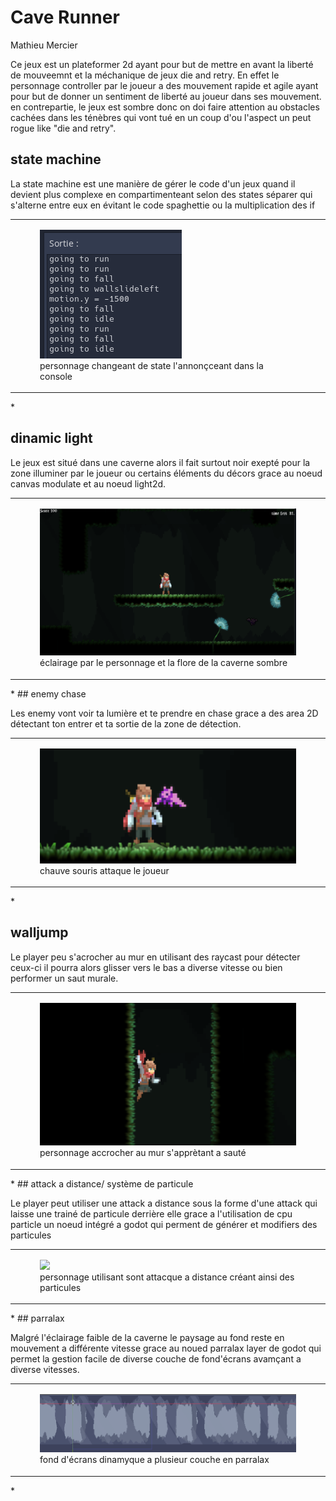 # Cave Runner

Mathieu Mercier



Ce jeux est un plateformer 2d ayant pour but de mettre en avant la liberté de mouveemnt et la méchanique de jeux die and retry. En effet le personnage controller 
par le joueur a des mouvement rapide et agile ayant pour but de donner un sentiment de liberté au joueur dans ses mouvement. en contrepartie, le jeux est sombre 
donc on doi faire attention au obstacles cachées dans les ténèbres qui vont tué en un coup d'ou l'aspect un peut rogue like "die and retry".

## state machine

La state machine est une manière de gérer le code d'un jeux quand il devient plus complexe en compartimenteant selon des states séparer qui s'alterne entre eux en évitant 
le code spaghettie ou la multiplication des if

<table>
    <tr>
        <td>
            <figure>
                <img src="asset/exemple/state.png"/>
                <figcaption>personnage changeant de state l'annonçceant dans la console</figcaption>
            </figure>
        </td>
    </tr>
</table>
*

## dinamic light 

Le jeux est situé dans une caverne alors il fait surtout noir exepté pour la zone illuminer par le joueur  ou certains éléments du décors grace au noeud canvas modulate et au noeud light2d.

<table>
    <tr>
        <td>
            <figure>
                <img src="asset/exemple/light.png"/>
                <figcaption>éclairage par le personnage et la flore de la caverne sombre</figcaption>
            </figure>
        </td>
    </tr>
</table>
*
## enemy chase 

Les enemy vont voir ta lumière et te prendre en chase grace a des area 2D détectant ton entrer et ta sortie de la zone de détection.

<table>
    <tr>
        <td>
            <figure>
                <img src="asset/exemple/chase.png"/>
                <figcaption>chauve souris attaque le joueur</figcaption>
            </figure>
        </td>
    </tr>
</table>
*

## walljump

Le player peu s'acrocher au mur en utilisant des raycast pour détecter ceux-ci il pourra alors glisser vers le bas a diverse vitesse ou bien performer un saut murale. 

<table>
    <tr>
        <td>
            <figure>
                <img src="asset/exemple/walljump.png"/>
                <figcaption>personnage accrocher au mur s'apprètant a sauté </figcaption>
            </figure>
        </td>
    </tr>
</table>
*
## attack a distance/ système de particule 

Le player peut utiliser une attack a distance sous la forme d'une attack qui laisse une trainé de particule derrière elle grace a l'utilisation de cpu particle un noeud 
intégré a godot qui perment de générer et modifiers des particules

<table>
    <tr>
        <td>
            <figure>
                <img src="asset/exemple/particules.png"/>
                <figcaption>personnage utilisant sont attacque a distance créant ainsi des particules</figcaption>
            </figure>
        </td>
    </tr>
</table>
*
## parralax

Malgré l'éclairage faible de la caverne le paysage au fond reste en mouvement a différente vitesse grace au noued parralax layer de godot qui permet la gestion facile 
de diverse couche de fond'écrans avamçant a diverse vitesses.
<table>
    <tr>
        <td>
            <figure>
                <img src="asset/exemple/background.png"/>
                <figcaption>fond d'écrans dinamyque a plusieur couche en parralax</figcaption>
            </figure>
        </td>
    </tr>
</table>
*
